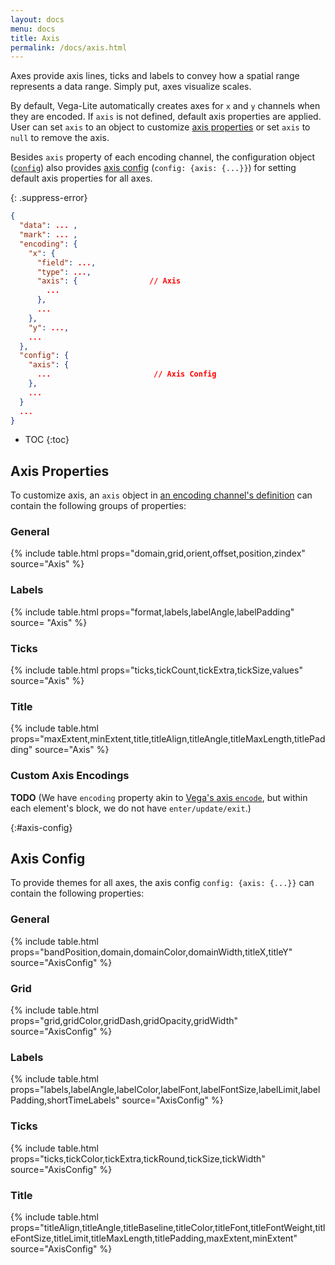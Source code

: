 ```yaml
---
layout: docs
menu: docs
title: Axis
permalink: /docs/axis.html
---
```


Axes provide axis lines, ticks and labels to convey how a spatial range represents a data range. Simply put, axes visualize scales.

By default, Vega-Lite automatically creates axes for `x` and `y` channels when they are encoded.
If `axis` is not defined, default axis properties are applied. User can set `axis` to an object to customize [axis properties](#axis-properties) or set `axis` to `null` to remove the axis.

Besides `axis` property of each encoding channel, the configuration object ([`config`](config.html)) also provides [axis config](#axis-config) (`config: {axis: {...}}`) for setting default axis properties for all axes.


{: .suppress-error}
```json
{
  "data": ... ,
  "mark": ... ,
  "encoding": {
    "x": {
      "field": ...,
      "type": ...,
      "axis": {                // Axis
        ...
      },
      ...
    },
    "y": ...,
    ...
  },
  "config": {
    "axis": {
      ...                       // Axis Config
    },
    ...
  }
  ...
}
```

* TOC
{:toc}


<!--TODO: add default behavior for each property -->

## Axis Properties

To customize axis, an `axis` object in [an encoding channel's definition](encoding.html) can contain the following groups of properties:

### General

{% include table.html props="domain,grid,orient,offset,position,zindex" source="Axis" %}

### Labels

{% include table.html props="format,labels,labelAngle,labelPadding" source= "Axis" %}

### Ticks

{% include table.html props="ticks,tickCount,tickExtra,tickSize,values" source="Axis" %}

### Title

{% include table.html props="maxExtent,minExtent,title,titleAlign,titleAngle,titleMaxLength,titlePadding" source="Axis" %}

### Custom Axis Encodings

**TODO** (We have `encoding` property akin to [Vega's axis `encode`](https://vega.github.io/vega/docs/axes/#custom-axis-encodings), but within each element's block, we do not have `enter/update/exit`.)

{:#axis-config}
## Axis Config

To provide themes for all axes, the axis config `config: {axis: {...}}` can contain the following properties:

### General

{% include table.html props="bandPosition,domain,domainColor,domainWidth,titleX,titleY" source="AxisConfig" %}

### Grid

{% include table.html props="grid,gridColor,gridDash,gridOpacity,gridWidth" source="AxisConfig" %}

### Labels

{% include table.html props="labels,labelAngle,labelColor,labelFont,labelFontSize,labelLimit,labelPadding,shortTimeLabels" source="AxisConfig" %}

### Ticks

{% include table.html props="ticks,tickColor,tickExtra,tickRound,tickSize,tickWidth" source="AxisConfig" %}

### Title

{% include table.html props="titleAlign,titleAngle,titleBaseline,titleColor,titleFont,titleFontWeight,titleFontSize,titleLimit,titleMaxLength,titlePadding,maxExtent,minExtent" source="AxisConfig" %}

